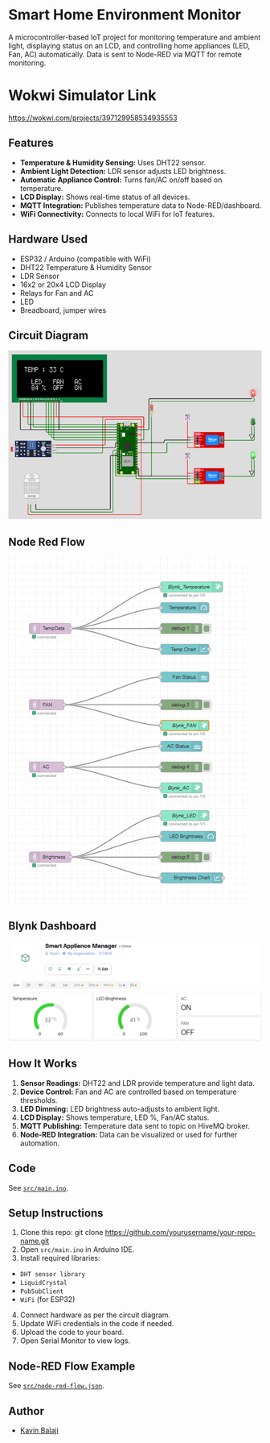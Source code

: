 # Smart Home Environment Monitor

A microcontroller-based IoT project for monitoring temperature and ambient light, displaying status on an LCD, and controlling home appliances (LED, Fan, AC) automatically. Data is sent to Node-RED via MQTT for remote monitoring.

# Wokwi Simulator Link 

https://wokwi.com/projects/397129958534935553

## Features

- **Temperature & Humidity Sensing:** Uses DHT22 sensor.
- **Ambient Light Detection:** LDR sensor adjusts LED brightness.
- **Automatic Appliance Control:** Turns fan/AC on/off based on temperature.
- **LCD Display:** Shows real-time status of all devices.
- **MQTT Integration:** Publishes temperature data to Node-RED/dashboard.
- **WiFi Connectivity:** Connects to local WiFi for IoT features.

## Hardware Used

- ESP32 / Arduino (compatible with WiFi)
- DHT22 Temperature & Humidity Sensor
- LDR Sensor
- 16x2 or 20x4 LCD Display
- Relays for Fan and AC
- LED
- Breadboard, jumper wires

## Circuit Diagram

![Circuit Diagram](images/circuit-diagram.png)

## Node Red Flow 

![Node Red Flow](images/node-red.png)

## Blynk Dashboard

![Blynk Dashboard](images/blynk-dashboard.png)

## How It Works

1. **Sensor Readings:** DHT22 and LDR provide temperature and light data.
2. **Device Control:** Fan and AC are controlled based on temperature thresholds.
3. **LED Dimming:** LED brightness auto-adjusts to ambient light.
4. **LCD Display:** Shows temperature, LED %, Fan/AC status.
5. **MQTT Publishing:** Temperature data sent to topic on HiveMQ broker.
6. **Node-RED Integration:** Data can be visualized or used for further automation.

## Code

See [`src/main.ino`](src/main.ino).



## Setup Instructions

1. Clone this repo:
git clone https://github.com/yourusername/your-repo-name.git
2. Open `src/main.ino` in Arduino IDE.
3. Install required libraries:
- `DHT sensor library`
- `LiquidCrystal`
- `PubSubClient`
- `WiFi` (for ESP32)
4. Connect hardware as per the circuit diagram.
5. Update WiFi credentials in the code if needed.
6. Upload the code to your board.
7. Open Serial Monitor to view logs.

## Node-RED Flow Example

See [`src/node-red-flow.json`](src/node-red-flow.json).


## Author

- [Kavin Balaji](https://github.com/kavinbalaji2005)
